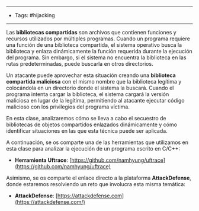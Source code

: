 --------------------------
- Tags: #hijacking 
-------------
Las **bibliotecas compartidas** son archivos que contienen funciones y recursos utilizados por múltiples programas. Cuando un programa requiere una función de una biblioteca compartida, el sistema operativo busca la biblioteca y enlaza dinámicamente la función requerida durante la ejecución del programa. Sin embargo, si el sistema no encuentra la biblioteca en las rutas predeterminadas, puede buscarla en otros directorios.

Un atacante puede aprovechar esta situación creando una **biblioteca compartida maliciosa** con el mismo nombre que la biblioteca legítima y colocándola en un directorio donde el sistema la buscará. Cuando el programa intenta cargar la biblioteca, el sistema cargará la versión maliciosa en lugar de la legítima, permitiendo al atacante ejecutar código malicioso con los privilegios del programa víctima.

En esta clase, analizaremos cómo se lleva a cabo el secuestro de bibliotecas de objetos compartidos enlazados dinámicamente y cómo identificar situaciones en las que esta técnica puede ser aplicada.

A continuación, se os comparte una de las herramientas que utilizamos en esta clase para analizar la ejecución de un programa escrito en C/C++:

- **Herramienta Uftrace**: [https://github.com/namhyung/uftrace](https://github.com/namhyung/uftrace)

Asimismo, se os comparte el enlace directo a la plataforma **AttackDefense**, donde estaremos resolviendo un reto que involucra esta misma temática:

- **AttackDefense**: [https://attackdefense.com](https://attackdefense.com/)